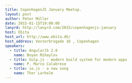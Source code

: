 ```yaml
---
title: CopenhagenJS January Meetup.
layout: post
author: Peter Müller
date: 2015-01-15T19:00:00
lanyrd: http://lanyrd.com/2015/copenhagenjs-january
host: Ebita
host_url: http://www.ebita.dk/
host_address: Vesterbrogade 10 , Copenhagen
speakers:
  - title: AngularJS 2.0
    name: Boyan Mihaylov
  - title: Gulp.js - modern build system for modern apps
    name: P. Marco Calabrese
  - title: io.js - a new song
    name: Thor Larholm
---
```

